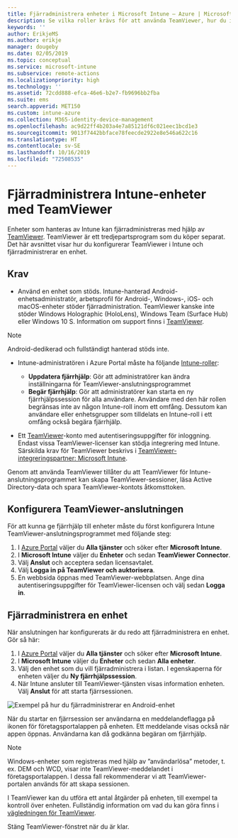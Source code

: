 ```yaml
---
title: Fjärradministrera enheter i Microsoft Intune – Azure | Microsoft Docs
description: Se vilka roller krävs för att använda TeamViewer, hur du installerar TeamViewer-anslutningsprogrammet och stegvisa anvisningar för hur du fjärradministrerar enheter med Microsoft Intune i Azure Portal
keywords: ''
author: ErikjeMS
ms.author: erikje
manager: dougeby
ms.date: 02/05/2019
ms.topic: conceptual
ms.service: microsoft-intune
ms.subservice: remote-actions
ms.localizationpriority: high
ms.technology: ''
ms.assetid: 72cdd888-efca-46e6-b2e7-fb9696bb2fba
ms.suite: ems
search.appverid: MET150
ms.custom: intune-azure
ms.collection: M365-identity-device-management
ms.openlocfilehash: ac9d22ff4b203a4e7a85121df6c021eec1bcd1e3
ms.sourcegitcommit: 9013f7442bbface78feecde2922e8e546a622c16
ms.translationtype: HT
ms.contentlocale: sv-SE
ms.lasthandoff: 10/16/2019
ms.locfileid: "72508535"
---
```

# <a name="use-teamviewer-to-remotely-administer-intune-devices"></a>Fjärradministrera Intune-enheter med TeamViewer

Enheter som hanteras av Intune kan fjärradministreras med hjälp av [TeamViewer](https://www.teamviewer.com). TeamViewer är ett tredjepartsprogram som du köper separat. Det här avsnittet visar hur du konfigurerar TeamViewer i Intune och fjärradministrerar en enhet. 

## <a name="prerequisites"></a>Krav

- Använd en enhet som stöds. Intune-hanterad Android-enhetsadministratör, arbetsprofil för Android-, Windows-, iOS- och macOS-enheter stöder fjärradministration. TeamViewer kanske inte stöder Windows Holographic (HoloLens), Windows Team (Surface Hub) eller Windows 10 S. Information om support finns i [TeamViewer](https://www.teamviewer.com).

> [!NOTE]
> Android-dedikerad och fullständigt hanterad stöds inte.

- Intune-administratören i Azure Portal måste ha följande [Intune-roller](../fundamentals/role-based-access-control.md):  

  - **Uppdatera fjärrhjälp**: Gör att administratörer kan ändra inställningarna för TeamViewer-anslutningsprogrammet
  - **Begär fjärrhjälp**: Gör att administratörer kan starta en ny fjärrhjälpssession för alla användare. Användare med den här rollen begränsas inte av någon Intune-roll inom ett omfång. Dessutom kan användare eller enhetsgrupper som tilldelats en Intune-roll i ett omfång också begära fjärrhjälp. 

- Ett [TeamViewer](https://www.teamviewer.com)-konto med autentiseringsuppgifter för inloggning. Endast vissa TeamViewer-licenser kan stödja integrering med Intune. Särskilda krav för TeamViewer beskrivs i [TeamViewer-integreringspartner: Microsoft Intune](https://www.teamviewer.com/integrations/microsoft-intune/).

Genom att använda TeamViewer tillåter du att TeamViewer för Intune-anslutningsprogrammet kan skapa TeamViewer-sessioner, läsa Active Directory-data och spara TeamViewer-kontots åtkomsttoken.

## <a name="configure-the-teamviewer-connector"></a>Konfigurera TeamViewer-anslutningen

För att kunna ge fjärrhjälp till enheter måste du först konfigurera Intune TeamViewer-anslutningsprogrammet med följande steg:

1. I [Azure Portal](https://portal.azure.com) väljer du **Alla tjänster** och söker efter **Microsoft Intune**.
2. I **Microsoft Intune** väljer du **Enheter** och sedan **TeamViewer Connector**.
3. Välj **Anslut** och acceptera sedan licensavtalet.
4. Välj **Logga in på TeamViewer och auktorisera**.
5. En webbsida öppnas med TeamViewer-webbplatsen. Ange dina autentiseringsuppgifter för TeamViewer-licensen och välj sedan **Logga in**.

## <a name="remotely-administer-a-device"></a>Fjärradministrera en enhet

När anslutningen har konfigurerats är du redo att fjärradministrera en enhet. Gör så här: 

1. I [Azure Portal](https://portal.azure.com) väljer du **Alla tjänster** och söker efter **Microsoft Intune**.
2. I **Microsoft Intune** väljer du **Enheter** och sedan **Alla enheter**.
3. Välj den enhet som du vill fjärradministrera i listan. I egenskaperna för enheten väljer du **Ny fjärrhjälpssession**.
4. När Intune ansluter till TeamViewer-tjänsten visas information enheten. Välj **Anslut** för att starta fjärrsessionen.

![Exempel på hur du fjärradministrerar en Android-enhet](./media/teamviewer-support/android-teamviewer.png)

När du startar en fjärrsession ser användarna en meddelandeflagga på ikonen för företagsportalappen på enheten. Ett meddelande visas också när appen öppnas. Användarna kan då godkänna begäran om fjärrhjälp.

> [!NOTE]
> Windows-enheter som registreras med hjälp av ”användarlösa” metoder, t. ex. DEM och WCD, visar inte TeamViewer-meddelandet i företagsportalappen. I dessa fall rekommenderar vi att TeamViewer-portalen används för att skapa sessionen.

I TeamViewer kan du utföra ett antal åtgärder på enheten, till exempel ta kontroll över enheten. Fullständig information om vad du kan göra finns i [vägledningen för TeamViewer](https://www.teamviewer.com/support/documents/).

Stäng TeamViewer-fönstret när du är klar.
